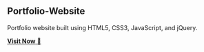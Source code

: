 ## Portfolio-Website
Portfolio website built using HTML5, CSS3, JavaScript, and jQuery.

<a href="https://" target="_blank">**Visit Now** 🚀</a>

